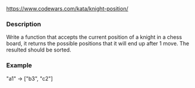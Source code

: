 https://www.codewars.com/kata/knight-position/

### Description
Write a function that accepts the current position of a knight in a chess board, it returns the possible positions that it will end up after 1 move. The resulted should be sorted.

### Example
"a1" -> ["b3", "c2"]